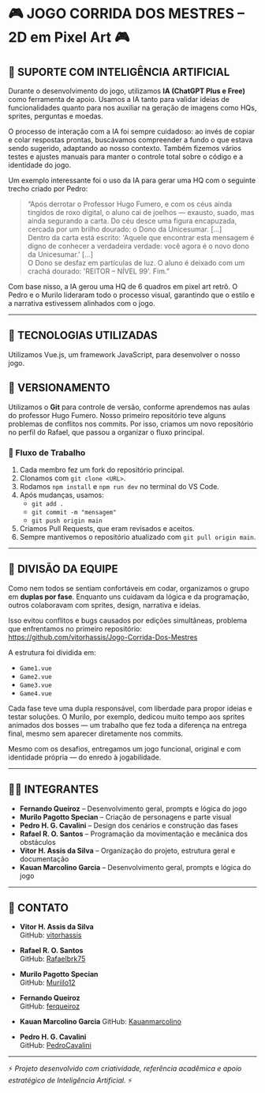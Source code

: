 # 🎮 JOGO CORRIDA DOS MESTRES – 2D em Pixel Art 🎮

## 🧠 SUPORTE COM INTELIGÊNCIA ARTIFICIAL

Durante o desenvolvimento do jogo, utilizamos **IA (ChatGPT Plus e Free)** como ferramenta de apoio. Usamos a IA tanto para validar ideias de funcionalidades quanto para nos auxiliar na geração de imagens como HQs, sprites, perguntas e moedas. 

O processo de interação com a IA foi sempre cuidadoso: ao invés de copiar e colar respostas prontas, buscávamos compreender a fundo o que estava sendo sugerido, adaptando ao nosso contexto. Também fizemos vários testes e ajustes manuais para manter o controle total sobre o código e a identidade do jogo.

Um exemplo interessante foi o uso da IA para gerar uma HQ com o seguinte trecho criado por Pedro:

> “Após derrotar o Professor Hugo Fumero, e com os céus ainda tingidos de roxo digital, o aluno cai de joelhos — exausto, suado, mas ainda segurando a carta. Do céu desce uma figura encapuzada, cercada por um brilho dourado: o Dono da Unicesumar. [...]  
> Dentro da carta está escrito: 'Aquele que encontrar esta mensagem é digno de conhecer a verdadeira verdade: você agora é o novo dono da Unicesumar.' [...]  
> O Dono se desfaz em partículas de luz. O aluno é deixado com um crachá dourado: 'REITOR – NÍVEL 99'. Fim.”

Com base nisso, a IA gerou uma HQ de 6 quadros em pixel art retrô. O Pedro e o Murilo lideraram todo o processo visual, garantindo que o estilo e a narrativa estivessem alinhados com o jogo.

---

## 🚀 TECNOLOGIAS UTILIZADAS

Utilizamos Vue.js, um framework JavaScript, para desenvolver o nosso jogo.

## 🔄 VERSIONAMENTO

Utilizamos o **Git** para controle de versão, conforme aprendemos nas aulas do professor Hugo Fumero. Nosso primeiro repositório teve alguns problemas de conflitos nos commits. Por isso, criamos um novo repositório no perfil do Rafael, que passou a organizar o fluxo principal.

### 🧪 Fluxo de Trabalho

1. Cada membro fez um fork do repositório principal.
2. Clonamos com `git clone <URL>`.
3. Rodamos `npm install` e `npm run dev` no terminal do VS Code.
4. Após mudanças, usamos:
   - `git add .`
   - `git commit -m "mensagem"`
   - `git push origin main`
5. Criamos Pull Requests, que eram revisados e aceitos.
6. Sempre mantivemos o repositório atualizado com `git pull origin main`.

---

## 🧩 DIVISÃO DA EQUIPE

Como nem todos se sentiam confortáveis em codar, organizamos o grupo em **duplas por fase**. Enquanto uns cuidavam da lógica e da programação, outros colaboravam com sprites, design, narrativa e ideias.

Isso evitou conflitos e bugs causados por edições simultâneas, problema que enfrentamos no primeiro repositório:  
https://github.com/vitorhassis/Jogo-Corrida-Dos-Mestres

A estrutura foi dividida em:
- `Game1.vue`
- `Game2.vue`
- `Game3.vue`
- `Game4.vue`

Cada fase teve uma dupla responsável, com liberdade para propor ideias e testar soluções. O Murilo, por exemplo, dedicou muito tempo aos sprites animados dos bosses — um trabalho que fez toda a diferença na entrega final, mesmo sem aparecer diretamente nos commits.

Mesmo com os desafios, entregamos um jogo funcional, original e com identidade própria — do enredo à jogabilidade.

---

## 👨‍💻 INTEGRANTES

- **Fernando Queiroz** – Desenvolvimento geral, prompts e lógica do jogo  
- **Murilo Pagotto Specian** – Criação de personagens e parte visual  
- **Pedro H. G. Cavalini** – Design dos cenários e construção das fases  
- **Rafael R. O. Santos** – Programação da movimentação e mecânica dos obstáculos  
- **Vitor H. Assis da Silva** – Organização do projeto, estrutura geral e documentação  
- **Kauan Marcolino Garcia** – Desenvolvimento geral, prompts e lógica do jogo  

---

## 📩 CONTATO

- **Vitor H. Assis da Silva**  
  GitHub: [vitorhassis](https://github.com/vitorhassis)  

- **Rafael R. O. Santos**  
  GitHub: [Rafaelbrk75](https://github.com/Rafaelbrk75)

- **Murilo Pagotto Specian**  
  GitHub: [Muriilo12](https://github.com/Muriilo12)

- **Fernando Queiroz**  
  GitHub: [ferqueiroz](https://github.com/ferqueiroz)

- **Kauan Marcolino Garcia**
  GitHub: [Kauanmarcolino](https://github.com/Kauanmarcolino)
  
- **Pedro H. G. Cavalini**  
  GitHub: [PedroCavalini](https://github.com/PedroCavalini)

---

⚡ *Projeto desenvolvido com criatividade, referência acadêmica e apoio estratégico de Inteligência Artificial.* ⚡
